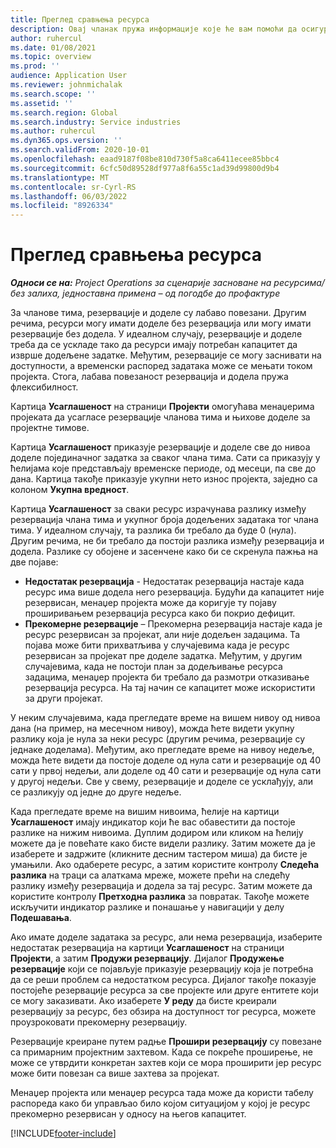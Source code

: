 ```yaml
---
title: Преглед сравњења ресурса
description: Овај чланак пружа информације које ће вам помоћи да осигурате усклађивање резервација ресурса и задатака за пројекте.
author: ruhercul
ms.date: 01/08/2021
ms.topic: overview
ms.prod: ''
audience: Application User
ms.reviewer: johnmichalak
ms.search.scope: ''
ms.assetid: ''
ms.search.region: Global
ms.search.industry: Service industries
ms.author: ruhercul
ms.dyn365.ops.version: ''
ms.search.validFrom: 2020-10-01
ms.openlocfilehash: eaad9187f08be810d730f5a8ca6411ecee85bbc4
ms.sourcegitcommit: 6cfc50d89528df977a8f6a55c1ad39d99800d9b4
ms.translationtype: MT
ms.contentlocale: sr-Cyrl-RS
ms.lasthandoff: 06/03/2022
ms.locfileid: "8926334"
---
```

# <a name="resource-reconciliation-overview"></a>Преглед сравњења ресурса

_**Односи се на:** Project Operations за сценарије засноване на ресурсима/без залиха, једноставна примена – од погодбе до профактуре_

За чланове тима, резервације и доделе су лабаво повезани. Другим речима, ресурси могу имати доделе без резервација или могу имати резервације без додела. У идеалном случају, резервације и доделе треба да се ускладе тако да ресурси имају потребан капацитет да изврше додељене задатке. Међутим, резервације се могу заснивати на доступности, а временски распоред задатака може се мењати током пројекта. Стога, лабава повезаност резервација и додела пружа флексибилност.

Картица **Усаглашеност** на страници **Пројекти** омогућава менаџерима пројеката да усагласе резервације чланова тима и њихове доделе за пројектне тимове.

Картица **Усаглашеност** приказује резервације и доделе све до нивоа доделе појединачног задатка за сваког члана тима. Сати са приказују у ћелијама које представљају временске периоде, од месеци, па све до дана. Картица такође приказује укупни нето износ пројекта, заједно са колоном **Укупна вредност**.

Картица **Усаглашеност** за сваки ресурс израчунава разлику између резервација члана тима и укупног броја додељених задатака тог члана тима. У идеалном случају, та разлика би требало да буде 0 (нула). Другим речима, не би требало да постоји разлика између резервација и додела. Разлике су обојене и засенчене како би се скренула пажња на две појаве:

- **Недостатак резервација** - Недостатак резервација настаје када ресурс има више додела него резервација. Будући да капацитет није резервисан, менаџер пројекта може да коригује ту појаву проширивањем резервација ресурса како би покрио дефицит.
- **Прекомерне резервације** – Прекомерна резервација настаје када је ресурс резервисан за пројекат, али није додељен задацима. Та појава може бити прихватљива у случајевима када је ресурс резервисан за пројекат пре доделе задатка. Међутим, у другим случајевима, када не постоји план за додељивање ресурса задацима, менаџер пројекта би требало да размотри отказивање резервација ресурса. На тај начин се капацитет може искористити за други пројекат.

У неким случајевима, када прегледате време на вишем нивоу од нивоа дана (на пример, на месечном нивоу), можда ћете видети укупну разлику која је нула за неки ресурс (другим речима, резервације су једнаке доделама). Међутим, ако прегледате време на нивоу недеље, можда ћете видети да постоје доделе од нула сати и резервације од 40 сати у првој недељи, али доделе од 40 сати и резервације од нула сати у другој недељи. Све у свему, резервације и доделе се усклађују, али се разликују од једне до друге недеље.

Када прегледате време на вишим нивоима, ћелије на картици **Усаглашеност** имају индикатор који ће вас обавестити да постоје разлике на нижим нивоима. Дуплим додиром или кликом на ћелију можете да је повећате како бисте видели разлику. Затим можете да је изаберете и задржите (кликните десним тастером миша) да бисте је умањили. Ако одаберете ресурс, а затим користите контролу **Следећа разлика** на траци са алаткама мреже, можете прећи на следећу разлику између резервација и додела за тај ресурс. Затим можете да користите контролу **Претходна разлика** за повратак. Такође можете искључити индикатор разлике и понашање у навигацији у делу **Подешавања**.

Ако имате доделе задатака за ресурс, али нема резервација, изаберите недостатак резервација на картици **Усаглашеност** на страници **Пројекти**, а затим **Продужи резервацију**. Дијалог **Продужење резервације** који се појављује приказује резервацију која је потребна да се реши проблем са недостатком ресурса. Дијалог такође показује постојеће резервације ресурса за све пројекте или друге ентитете који се могу заказивати. Ако изаберете **У реду** да бисте креирали резервацију за ресурс, без обзира на доступност тог ресурса, можете проузроковати прекомерну резервацију.

Резервације креиране путем радње **Прошири резервацију** су повезане са примарним пројектним захтевом. Када се покреће проширење, не може се утврдити конкретан захтев који се мора проширити јер ресурс може бити повезан са више захтева за пројекат.

Менаџер пројекта или менаџер ресурса тада може да користи табелу распореда како би управљао било којом ситуацијом у којој је ресурс прекомерно резервисан у односу на његов капацитет.


[!INCLUDE[footer-include](../includes/footer-banner.md)]
